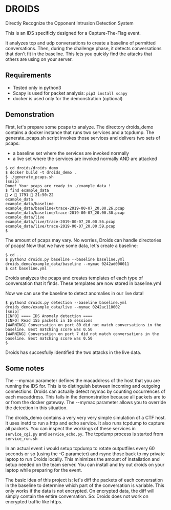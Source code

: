 # DROIDS
Directly Recognize the Opponent Intrusion Detection System

This is an IDS specificly designed for a Capture-The-Flag event. 

It analyzes tcp and udp conversations to create a baseline of permitted conversations. Then, during the challenge phase, 
it detects conversations that don't fit in the baseline. 
This lets you quickly find the attacks that others are using on your
server.

## Requirements
- Tested only in python3 
- Scapy is used for packet analysis: `pip3 install scapy`
- docker is used only for the demonstration (optional)

## Demonstration
First, let's prepare some pcaps to analyze. The directory droids_demo contains a 
docker instance that runs two services and a tcpdump. The generate_pcaps.sh script invokes those services and
delivers two sets of pcaps:
- a baseline set where the services are invoked normally
- a live set where the services are invoked normally AND are attacked

```
$ cd droids/droids_demo
$ docker build -t droids_demo .
$ ./generate_pcaps.sh
[snip]
Done! Your pcaps are ready in ./example_data !
$ find example_data                                                                                                                              ✔  1791  21:50:22
example_data
example_data/baseline
example_data/baseline/trace-2019-00-07_20.00.26.pcap
example_data/baseline/trace-2019-00-07_20.00.30.pcap
example_data/live
example_data/live/trace-2019-00-07_20.00.56.pcap
example_data/live/trace-2019-00-07_20.00.59.pcap
$
```

The amount of pcaps may vary. No worries, Droids can handle directories of pcaps!
Now that we have some data, let's create a baseline:

```
$ cd ..
$ python3 droids.py baseline --baseline baseline.yml droids_demo/example_data/baseline --mymac 0242ad000011
$ cat baseline.yml 
```

Droids analyzes the pcaps and creates templates of each type of conversation that it finds. These templates are now 
stored in baseline.yml

Now we can use the baseline to detect anomalies in our live data!

```
$ python3 droids.py detection --baseline baseline.yml droids_demo/example_data/live --mymac 0242ac110002
[snip]
[INFO] ==== IDS Anomaly detection ====
[INFO] Read 155 packets in 16 sessions
[WARNING] Conversation on port 80 did not match conversations in the baseline. Best matching score was 0.50
[WARNING] Conversation on port 7 did not match conversations in the baseline. Best matching score was 0.50
$
```

Droids has succesfully identified the two attacks in the live data.

## Some notes
The --mymac parameter defines the macaddress of the host that you are running the IDS for. This is to distinguish 
between incoming and outgoing connections.
Droids can actually detect mymac by counting occurrences of each macaddress. This fails in the demonstration because 
all packets are to or from the docker gateway. 
The --mymac parameter allows you to override the detection in this situation.

The droids_demo contains a very very very simple simulation of a CTF host. It uses inetd to run a http and echo service.
It also runs tcpdump to capture all packets. You can inspect the workings of these services in 
`service_cgi.py` and `service_echo.py`. The tcpdump process is started from `service_run.sh`

In an actual event i would setup tcpdump to rotate outputfiles every 60 seconds or so (using the -G parameter) 
and rsync those back to my  private laptop to run Droids locally. This minimizes the amount of installation and setup 
needed on the team server. 
You can install and try out droids on your laptop while preparing for the event.

The basic idea of this project is: let's diff the packets of each conversation in the baseline to determine which 
part of the conversation is variable. This only works if the data is not encrypted. On encrypted data, the diff will 
simply contain the entire conversation. So: Droids does not work on encrypted traffic like https. 